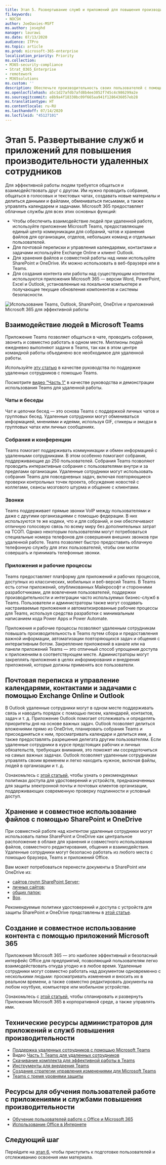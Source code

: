 ```yaml
---
title: Этап 5. Развертывание служб и приложений для повышения производительности удаленных сотрудников
f1.keywords:
- NOCSH
author: JoeDavies-MSFT
ms.author: josephd
manager: laurawi
ms.date: 07/13/2020
audience: ITPro
ms.topic: article
ms.prod: microsoft-365-enterprise
localization_priority: Priority
ms.collection:
- M365-security-compliance
- Strat_O365_Enterprise
- remotework
- M365solutions
ms.custom: ''
description: Обеспечьте производительность своих пользователей с помощью Teams, Exchange, SharePoint и других служб Microsoft 365.
ms.openlocfilehash: a5c1d27afdb7afd8b4ee3052f745c4c986299a2e
ms.sourcegitcommit: e8b9a4f18330bc09f665aa941f1286436057eb28
ms.translationtype: HT
ms.contentlocale: ru-RU
ms.lasthandoff: 07/14/2020
ms.locfileid: "45127101"
---
```

# <a name="step-5-deploy-remote-worker-productivity-apps-and-services"></a>Этап 5. Развертывание служб и приложений для повышения производительности удаленных сотрудников

Для эффективной работы людям требуется общаться и взаимодействовать друг с другом. Им нужно проводить собрания, общаться в голосовых и текстовых чатах, создавать новые материалы и делиться данными и файлами, обмениваться письмами, а также управлять календарем и задачами. Microsoft 365 предоставляет облачные службы для всех этих основных функций:

- Чтобы обеспечить взаимодействие людей при удаленной работе, используйте приложение Microsoft Teams, предоставляющее единый центр коммуникации для собраний, чатов и хранения файлов для организации, отделов, небольших команд и отдельных пользователей. 
- Для почтовой переписки и управления календарями, контактами и задачами используйте Exchange Online и клиент Outlook.
- Для хранения файлов и совместной работы над ними используйте SharePoint и OneDrive. Их можно использовать в веб-браузере или в Teams.
- Для создания контента или работы над существующим контентом используются приложения Microsoft 365 — версии Word, PowerPoint, Excel и Outlook, установленные на локальном компьютере и получающие текущие обновления компонентов и системы безопасности.

![Использование Teams, Outlook, SharePoint, OneDrive и приложений Microsoft 365 для эффективной работы](../media/empower-people-to-work-remotely/remote-workers-productivity-grid.png)

## <a name="keep-people-connected-with-microsoft-teams"></a>Взаимодействие людей в Microsoft Teams

Приложение Teams позволяет общаться в чате, проводить собрания, звонить и совместно работать в одном месте. Миллионы людей ежедневно выполняют задачи в Teams, так как в этом центре командной работы объединено все необходимое для удаленной работы. 

Используйте [эту статью](https://docs.microsoft.com/microsoftteams/support-remote-work-with-teams) в качестве руководства по поддержке удаленных сотрудников с помощью Teams. 

Посмотрите [видео "Часть 1"](https://resources.techcommunity.microsoft.com/enabling-remote-work/#productivity) в качестве руководства и демонстрации использования Teams для удаленной работы.

### <a name="chat-and-conversations"></a>Чаты и беседы

Чат и цепочки бесед — это основа Teams с поддержкой личных чатов и групповых бесед. Удаленные сотрудники могут обмениваться информацией, мнениями и идеями, используя GIF, стикеры и эмодзи в групповых чатах или личных сообщениях.

### <a name="meetings-and-conferencing"></a>Собрания и конференции 

Teams помогает поддерживать коммуникации и обмен информацией с удаленными сотрудниками. В этом особенно помогают собрания, поддерживающие до 250 пользователей. Собрания Teams позволяют проводить интерактивные собрания с пользователями внутри и за пределами организации. Удаленные сотрудники могут использовать собрания Teams для повседневных задач, включая повторяющиеся проверки контрольных точек проекта, обсуждение новостей с коллегами, сеансы мозгового штурма и общение с клиентами. 

### <a name="calling"></a>Звонки

Teams поддерживает прямые звонки VoIP между пользователями и даже с другими организациями с помощью федерации. В них используются те же кодеки, что и для собраний, и они обеспечивают отличную голосовую связь по всему миру без дополнительных затрат на ТСОП. Однако некоторым пользователям могут потребоваться специальные номера телефонов для совершения внешних звонков при удаленной работе. Teams позволяет быстро предоставить облачную телефонную службу для этих пользователей, чтобы они могли совершать и принимать телефонные звонки.

### <a name="apps-and-workflows"></a>Приложения и рабочие процессы

Teams предоставляет платформу для приложений и рабочих процессов, доступных из классических, мобильных и веб-версий Teams. В Teams есть сотни приложений, опубликованных Майкрософт и сторонними разработчиками, для вовлечения пользователей, поддержки производительности и интеграции часто используемых бизнес-служб в Teams. Пользователи и администраторы также могут создавать настраиваемые приложения и автоматизированные рабочие процессы для Teams, используя средства разработки с минимальным написанием кода Power Apps и Power Automate.

Приложения и рабочие процессы позволяют удаленным сотрудникам повышать производительность в Teams путем сбора и предоставления важной информации, автоматизации повторяющихся задач и общения с интерактивным ботом. Закрепление приложений в канале или на панели приложений Teams — это отличный способ упрощения доступа к приложениям в соответствующем месте. Администраторы могут закреплять приложения в целях информирования и внедрения приложений, которые должны применять все пользователи.

## <a name="exchange-email-and-manage-calendars-contacts-and-tasks-with-exchange-online-and-outlook"></a>Почтовая переписка и управление календарями, контактами и задачами с помощью Exchange Online и Outlook

В Outlook удаленные сотрудники могут в одном месте поддерживать связь и наводить порядок с помощью писем, календарей, контактов, задач и т. д. Приложение Outlook помогает отслеживать и определять приоритеты дня на основе важных задач. Outlook позволяет делиться вложениями прямо из OneDrive, планировать собрания Teams и присоединяться к ним, просматривать календари и делиться ими, а также предоставлять разрешения делегата другим пользователям. Если удаленные сотрудники в курсе предстоящих рабочих и личных обязательств, требующих внимания, это поможет им сосредоточиться на самых важных задачах. Outlook позволяет удаленным сотрудникам управлять своим временем и легко находить нужное, включая файлы, людей в организации и т. д. 

Ознакомьтесь с [этой статьей](../enterprise/secure-email-recommended-policies.md), чтобы узнать о рекомендуемых политиках доступа для удостоверений и устройств, предназначенных для защиты электронной почты и почтовых клиентов организации, поддерживающих современную проверку подлинности и условный доступ.

## <a name="store-and-collaborate-on-files-with-sharepoint-and-onedrive"></a>Хранение и совместное использование файлов с помощью SharePoint и OneDrive

При совместной работе над контентом удаленные сотрудники могут использовать папки SharePoint и OneDrive как центральное расположение в облаке для хранения и совместного использования файлов, совместного редактирования, общения и взаимодействия. Удаленные сотрудники могут безопасно работать из любого места с помощью браузера, Teams и приложений Office.

Вам может потребоваться перенести документы в SharePoint или OneDrive из:

- [сайтов групп SharePoint Server](https://docs.microsoft.com/sharepointmigration/sp-teams-sites-migration-guide);
- [личных сайтов](https://docs.microsoft.com/sharepointmigration/mysites-to-onedrive-migration-guide);
- [общих папок](https://docs.microsoft.com/sharepointmigration/fileshare-to-odsp-migration-guide);
- [Box](https://docs.microsoft.com/sharepointmigration/box-to-onedrive-and-sharepoint-migration-guide).

Рекомендуемые политики удостоверений и доступа с устройств для защиты SharePoint и OneDrive представлены в [этой статье](../enterprise/sharepoint-file-access-policies.md).

## <a name="create-and-collaborate-on-content-with-microsoft-365-apps"></a>Создание и совместное использование контента с помощью приложений Microsoft 365

Приложения Microsoft 365 — это наиболее эффективный и безопасный интерфейс Office для предприятий, позволяющий пользователям легко взаимодействовать откуда угодно и в любое время. Удаленные сотрудники могут совместно работать над документом одновременно с несколькими людьми: просматривать изменения и вносить их в реальном времени, а также совместно редактировать документы на любом ноутбуке, компьютере или мобильном устройстве.

Ознакомьтесь с [этой статьей](https://docs.microsoft.com/deployoffice/deployment-guide-microsoft-365-apps), чтобы спланировать и развернуть Приложения Microsoft 365 в корпоративной среде, а также управлять ими.

## <a name="admin-technical-resources-for-productivity-apps-and-services"></a>Технические ресурсы администраторов для приложений и служб повышения производительности

- [Поддержка удаленных сотрудников с помощью Microsoft Teams](https://docs.microsoft.com/microsoftteams/support-remote-work-with-teams)
- Видео [Часть 1: Teams для удаленных сотрудников](https://resources.techcommunity.microsoft.com/enabling-remote-work/#productivity)
- [Скачивание комплекта для эффективной работы в Teams](https://www.microsoft.com/download/details.aspx?id=54244)
- [Инструменты для внедрения Teams](https://docs.microsoft.com/microsoftteams/adopt-tools-and-downloads) 
- [Создание стратегии управления изменениями для Microsoft Teams](https://docs.microsoft.com/MicrosoftTeams/change-management-strategy)
- [Teams с тремя уровнями защиты](configure-teams-three-tiers-protection.md)

## <a name="user-training-resources-for-productivity-apps-and-services"></a>Ресурсы для обучения пользователей работе с приложениями и службами повышения производительности

- [Обучение пользователей работе с Office и Microsoft 365](https://support.microsoft.com/office/train-your-users-on-office-and-microsoft-365-7cba3c97-7f19-46ed-a1c6-763971a26c27)
- [Использование Office в Интернете](https://support.microsoft.com/office/get-started-with-office-for-the-web-in-microsoft-365-5622c7c9-721d-4b3d-8cb9-a7276c2470e5)

## <a name="next-step"></a>Следующий шаг

Перейдите на [этап 6](empower-people-to-work-remotely-train-monitor-usage.md), чтобы приступить к подготовке пользователей и отслеживанию освоения ими материала.
